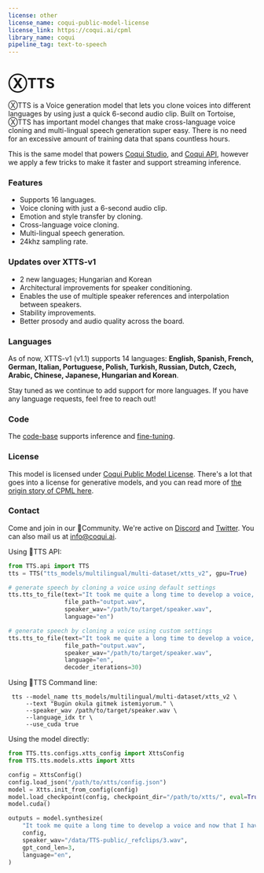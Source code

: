 ```yaml
---
license: other
license_name: coqui-public-model-license
license_link: https://coqui.ai/cpml
library_name: coqui
pipeline_tag: text-to-speech
---
```


# ⓍTTS
ⓍTTS is a Voice generation model that lets you clone voices into different languages by using just a quick 6-second audio clip. Built on Tortoise,
ⓍTTS has important model changes that make cross-language voice cloning and multi-lingual speech generation super easy.
There is no need for an excessive amount of training data that spans countless hours.

This is the same model that powers [Coqui Studio](https://coqui.ai/), and [Coqui API](https://docs.coqui.ai/docs), however we apply
a few tricks to make it faster and support streaming inference.

### Features
- Supports 16 languages. 
- Voice cloning with just a 6-second audio clip.
- Emotion and style transfer by cloning. 
- Cross-language voice cloning.
- Multi-lingual speech generation.
- 24khz sampling rate.

### Updates over XTTS-v1
- 2 new languages; Hungarian and Korean
- Architectural improvements for speaker conditioning.
- Enables the use of multiple speaker references and interpolation between speakers.
- Stability improvements.
- Better prosody and audio quality across the board.

### Languages
As of now, XTTS-v1 (v1.1) supports 14 languages: **English, Spanish, French, German, Italian, Portuguese,
Polish, Turkish, Russian, Dutch, Czech, Arabic, Chinese, Japanese, Hungarian and Korean**.

Stay tuned as we continue to add support for more languages. If you have any language requests, feel free to reach out!

### Code
The [code-base](https://github.com/coqui-ai/TTS) supports inference and [fine-tuning](https://tts.readthedocs.io/en/latest/models/xtts.html#training).

### License
This model is licensed under [Coqui Public Model License](https://coqui.ai/cpml). There's a lot that goes into a license for generative models, and you can read more of [the origin story of CPML here](https://coqui.ai/blog/tts/cpml).

### Contact
Come and join in our 🐸Community. We're active on [Discord](https://discord.gg/fBC58unbKE) and [Twitter](https://twitter.com/coqui_ai).
You can also mail us at info@coqui.ai.

Using 🐸TTS API:

```python
from TTS.api import TTS
tts = TTS("tts_models/multilingual/multi-dataset/xtts_v2", gpu=True)

# generate speech by cloning a voice using default settings
tts.tts_to_file(text="It took me quite a long time to develop a voice, and now that I have it I'm not going to be silent.",
                file_path="output.wav",
                speaker_wav="/path/to/target/speaker.wav",
                language="en")

# generate speech by cloning a voice using custom settings
tts.tts_to_file(text="It took me quite a long time to develop a voice, and now that I have it I'm not going to be silent.",
                file_path="output.wav",
                speaker_wav="/path/to/target/speaker.wav",
                language="en",
                decoder_iterations=30)
```

Using 🐸TTS Command line:

```console
 tts --model_name tts_models/multilingual/multi-dataset/xtts_v2 \
     --text "Bugün okula gitmek istemiyorum." \
     --speaker_wav /path/to/target/speaker.wav \
     --language_idx tr \
     --use_cuda true
```

Using the model directly:

```python
from TTS.tts.configs.xtts_config import XttsConfig
from TTS.tts.models.xtts import Xtts

config = XttsConfig()
config.load_json("/path/to/xtts/config.json")
model = Xtts.init_from_config(config)
model.load_checkpoint(config, checkpoint_dir="/path/to/xtts/", eval=True)
model.cuda()

outputs = model.synthesize(
    "It took me quite a long time to develop a voice and now that I have it I am not going to be silent.",
    config,
    speaker_wav="/data/TTS-public/_refclips/3.wav",
    gpt_cond_len=3,
    language="en",
)
```